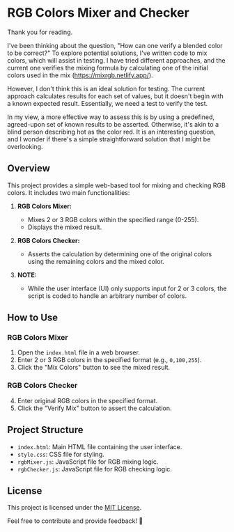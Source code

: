 # RGB Colors Mixer and Checker

Thank you for reading.

I've been thinking about the question, "How can one verify a blended color to be correct?" To explore potential solutions, I've written code to mix colors, which will assist in testing.
I have tried different approaches, and the current one verifies the mixing formula by calculating one of the initial colors used in the mix (https://mixrgb.netlify.app/).

However, I don't think this is an ideal solution for testing. The current approach calculates results for each set of values, but it doesn't begin with a known expected result. Essentially, we need a test to verify the test.

In my view, a more effective way to assess this is by using a predefined, agreed-upon set of known results to be asserted. Otherwise, it's akin to a blind person describing hot as the color red.
It is an interesting question, and I wonder if there's a simple straightforward solution that I might be overlooking.

## Overview

This project provides a simple web-based tool for mixing and checking RGB colors. It includes two main functionalities:

1. **RGB Colors Mixer:**
   - Mixes 2 or 3 RGB colors within the specified range (0-255).
   - Displays the mixed result.

2. **RGB Colors Checker:**
   - Asserts the calculation by determining one of the original colors using the remaining colors and the mixed color.

3. **NOTE:**
   - While the user interface (UI) only supports input for 2 or 3 colors, the script is coded to handle an arbitrary number of colors.
     
## How to Use

### RGB Colors Mixer

1. Open the `index.html` file in a web browser.
2. Enter 2 or 3 RGB colors in the specified format (e.g., `0,100,255`).
3. Click the "Mix Colors" button to see the mixed result.

### RGB Colors Checker

4. Enter original RGB colors in the specified format.
5. Click the "Verify Mix" button to assert the calculation.

## Project Structure

- `index.html`: Main HTML file containing the user interface.
- `style.css`: CSS file for styling.
- `rgbMixer.js`: JavaScript file for RGB mixing logic.
- `rgbChecker.js`: JavaScript file for RGB checking logic.

## License

This project is licensed under the [MIT License](LICENSE).

Feel free to contribute and provide feedback! 🚀
